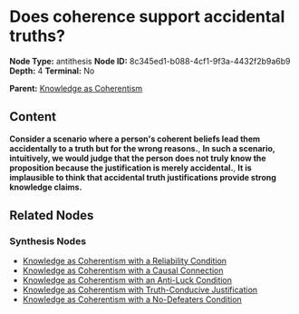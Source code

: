 # Does coherence support accidental truths?

**Node Type:** antithesis
**Node ID:** 8c345ed1-b088-4cf1-9f3a-4432f2b9a6b9
**Depth:** 4
**Terminal:** No

**Parent:** [Knowledge as Coherentism](knowledge-as-coherentism-synthesis-1288c74f-2fa1-4d7b-b608-d7393ff1d78c.md)

## Content

**Consider a scenario where a person's coherent beliefs lead them accidentally to a truth but for the wrong reasons.**, **In such a scenario, intuitively, we would judge that the person does not truly know the proposition because the justification is merely accidental.**, **It is implausible to think that accidental truth justifications provide strong knowledge claims.**

## Related Nodes

### Synthesis Nodes

- [Knowledge as Coherentism with a Reliability Condition](knowledge-as-coherentism-with-a-reliability-condition-synthesis-fbae42cc-ef80-4ac2-ae94-7ba4e860707d.md)
- [Knowledge as Coherentism with a Causal Connection](knowledge-as-coherentism-with-a-causal-connection-synthesis-a4d20708-1076-4fc7-b702-7eaa262e4ac9.md)
- [Knowledge as Coherentism with an Anti-Luck Condition](knowledge-as-coherentism-with-an-anti-luck-condition-synthesis-bc996377-d8a7-4358-8d12-e7f1bbfae305.md)
- [Knowledge as Coherentism with Truth-Conducive Justification](knowledge-as-coherentism-with-truth-conducive-justification-synthesis-28ea5cf8-541c-4c4c-b518-3c4e7579e0b4.md)
- [Knowledge as Coherentism with a No-Defeaters Condition](knowledge-as-coherentism-with-a-no-defeaters-condition-synthesis-7c06c0d7-67c9-42e9-8695-d8302e046b54.md)
